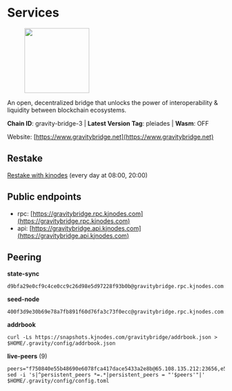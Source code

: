 # Services

<figure><img src="https://raw.githubusercontent.com/kj89/testnet_manuals/main/pingpub/logos/gravitybridge.png" width="150" alt=""><figcaption></figcaption></figure>

An open, decentralized bridge that unlocks the power of  interoperability & liquidity between blockchain ecosystems.

**Chain ID**: gravity-bridge-3 | **Latest Version Tag**: pleiades | **Wasm**: OFF

Website: [https://www.gravitybridge.net](https://www.gravitybridge.net)

## Restake

[Restake with kjnodes](https://restake.app/gravitybridge/gravityvaloper1nw3uavthnjwsgrrjzav2wdg9m0pw7k4fc7hvlz) (every day at 08:00, 20:00)
## Public endpoints

* rpc: [https://gravitybridge.rpc.kjnodes.com](https://gravitybridge.rpc.kjnodes.com)
* api: [https://gravitybridge.api.kjnodes.com](https://gravitybridge.api.kjnodes.com)

## Peering

**state-sync**

```
d9bfa29e0cf9c4ce0cc9c26d98e5d97228f93b0b@gravitybridge.rpc.kjnodes.com:26656
```

**seed-node**

```
400f3d9e30b69e78a7fb891f60d76fa3c73f0ecc@gravitybridge.rpc.kjnodes.com:26659
```

**addrbook**
```
curl -Ls https://snapshots.kjnodes.com/gravitybridge/addrbook.json > $HOME/.gravity/config/addrbook.json
```

**live-peers** (9)
```
peers="f750840e55b48690e6078fca417dace5433a2e8b@65.108.135.212:23656,e5a11a1a8a36f0910755d0fc3546e8e3198283da@18.156.199.4:26656,7cd0057e01f8aa985b650e94cf724375f6dff5f5@95.214.53.225:26676,5568cb9d7585c9b9d8b1685510c3ce6d2a465e8c@15.235.44.50:26656,d9bfa29e0cf9c4ce0cc9c26d98e5d97228f93b0b@144.76.163.233:26656,5ad3fe86b1214e1f5c897d23a2863fb46bdfc1f7@185.16.38.165:14256,9f13103f7eb8e82c6ba18eb53ba18ed88dac6950@65.109.69.59:14256,94a09a149acbaf7435d8d4082fd6100598e1fee0@157.90.5.119:26656,ef05d5aca4398f4b217b9bbf08729a1338c67eeb@142.132.193.186:36656"
sed -i 's|^persistent_peers *=.*|persistent_peers = "'$peers'"|' $HOME/.gravity/config/config.toml
```
